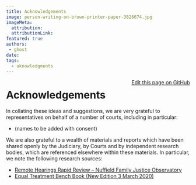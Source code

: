 ```yaml
---
title: Acknowledgements
image: person-writing-on-brown-printer-paper-3826674.jpg
imageMeta:
  attribution:
  attributionLink:
featured: true
authors:
 - ghost
date: 
tags:
  - aknowledgments
---
```


<a style="float: right" target="_blank" href="https://github.com/KGeorgiadis-law/empress-blog-netlify-casper-template/edit/master/content/aknowledgments.md">Edit this page on GitHub</a>

# Acknowledgements

In collating these ideas and suggestions, we are very grateful to representatives on behalf of a number of courts, including in particular: 

+ (names to be added with consent) 

We are also grateful to a wealth of materials and reports which have been shared openly by the Judiciary, by Courts and by independent research bodies, which are referenced elsewhere within these materials. In particular, we note the following research sources: 

+ [Remote Hearings Rapid Review – Nuffield Family Justice Observatory](https://www.judiciary.uk/announcements/president-of-the-family-division-welcomes-nuffield-report-into-effectiveness-of-remote-hearings-during-covid-19/) 
+ [Equal Treatment Bench Book (New Edition 3 March 2020)](https://www.judiciary.uk/publications/new-edition-of-the-equal-treatment-bench-book-launched/)
